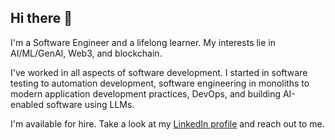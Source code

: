 ## Hi there 👋

<!--
**qcbit/qcbit** is a ✨ _special_ ✨ repository because its `README.md` (this file) appears on your GitHub profile.

Here are some ideas to get you started:

- 🔭 I’m currently working on ...
- 🌱 I’m currently learning ...
- 👯 I’m looking to collaborate on ...
- 🤔 I’m looking for help with ...
- 💬 Ask me about ...
- 📫 How to reach me: ...
- 😄 Pronouns: ...
- ⚡ Fun fact: ...
-->

I'm a Software Engineer and a lifelong learner. My interests lie in AI/ML/GenAI, Web3, and blockchain.

I've worked in all aspects of software development. I started in software testing to automation development, software engineering in monoliths to modern application development practices, DevOps, and building AI-enabled software using LLMs.

I'm available for hire. Take a look at my [LinkedIn profile](https://www.linkedin.com/in/lancetruong) and reach out to me.

